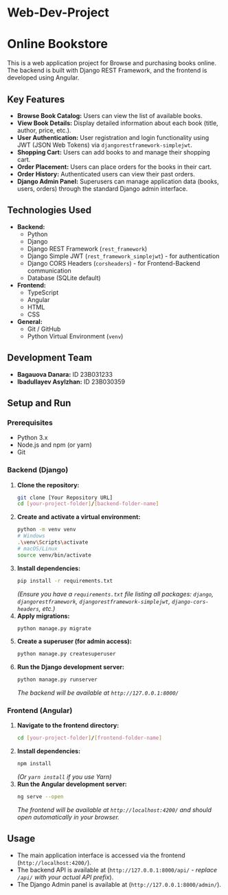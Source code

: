 # Web-Dev-Project
# Online Bookstore 

This is a web application project for Browse and purchasing books online. The backend is built with Django REST Framework, and the frontend is developed using Angular.

## Key Features

* **Browse Book Catalog:** Users can view the list of available books.
* **View Book Details:** Display detailed information about each book (title, author, price, etc.).
* **User Authentication:** User registration and login functionality using JWT (JSON Web Tokens) via `djangorestframework-simplejwt`.
* **Shopping Cart:** Users can add books to and manage their shopping cart.
* **Order Placement:** Users can place orders for the books in their cart.
* **Order History:** Authenticated users can view their past orders.
* **Django Admin Panel:** Superusers can manage application data (books, users, orders) through the standard Django admin interface.

## Technologies Used

* **Backend:**
    * Python
    * Django
    * Django REST Framework (`rest_framework`)
    * Django Simple JWT (`rest_framework_simplejwt`) - for authentication
    * Django CORS Headers (`corsheaders`) - for Frontend-Backend communication
    * Database (SQLite default)
* **Frontend:**
    * TypeScript
    * Angular
    * HTML
    * CSS
* **General:**
    * Git / GitHub
    * Python Virtual Environment (`venv`)

## Development Team

* **Bagauova Danara:** ID 23B031233
* **Ibadullayev Asylzhan:** ID 23B030359

## Setup and Run

### Prerequisites

* Python 3.x
* Node.js and npm (or yarn)
* Git

### Backend (Django)

1.  **Clone the repository:**
    ```bash
    git clone [Your Repository URL]
    cd [your-project-folder]/[backend-folder-name]
    ```
2.  **Create and activate a virtual environment:**
    ```bash
    python -m venv venv
    # Windows
    .\venv\Scripts\activate
    # macOS/Linux
    source venv/bin/activate
    ```
3.  **Install dependencies:**
    ```bash
    pip install -r requirements.txt
    ```
    *(Ensure you have a `requirements.txt` file listing all packages: `django`, `djangorestframework`, `djangorestframework-simplejwt`, `django-cors-headers`, etc.)*
4.  **Apply migrations:**
    ```bash
    python manage.py migrate
    ```
5.  **Create a superuser (for admin access):**
    ```bash
    python manage.py createsuperuser
    ```
6.  **Run the Django development server:**
    ```bash
    python manage.py runserver
    ```
    *The backend will be available at `http://127.0.0.1:8000/`*

### Frontend (Angular)

1.  **Navigate to the frontend directory:**
    ```bash
    cd [your-project-folder]/[frontend-folder-name]
    ```
2.  **Install dependencies:**
    ```bash
    npm install
    ```
    *(Or `yarn install` if you use Yarn)*
3.  **Run the Angular development server:**
    ```bash
    ng serve --open
    ```
    *The frontend will be available at `http://localhost:4200/` and should open automatically in your browser.*

## Usage

* The main application interface is accessed via the frontend (`http://localhost:4200/`).
* The backend API is available at (`http://127.0.0.1:8000/api/` - *replace `/api/` with your actual API prefix*).
* The Django Admin panel is available at (`http://127.0.0.1:8000/admin/`).
